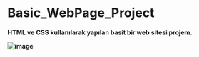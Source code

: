 # Basic_WebPage_Project
 <b>HTML ve CSS kullanılarak yapılan basit bir web sitesi projem.<b>

![image](https://user-images.githubusercontent.com/117301486/233152344-69c8b04b-ce99-4eed-b802-cc0b5ca41309.png)


